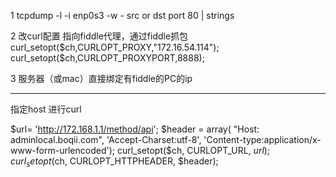 1 tcpdump -l -i enp0s3 -w - src or dst port 80 | strings
 
 
2 改curl配置 指向fiddle代理，通过fiddle抓包
curl_setopt($ch,CURLOPT_PROXY,"172.16.54.114");
curl_setopt($ch,CURLOPT_PROXYPORT,8888);
 
3 服务器（或mac）直接绑定有fiddle的PC的ip
 
 
 
_________________
指定host 进行curl
 
$url= 'http://172.168.1.1/method/api'; 
$header = array( "Host: adminlocal.boqii.com", 'Accept-Charset:utf-8', 'Content-type:application/x-www-form-urlencoded');
curl_setopt($ch, CURLOPT_URL, $url);
curl_setopt($ch, CURLOPT_HTTPHEADER, $header);